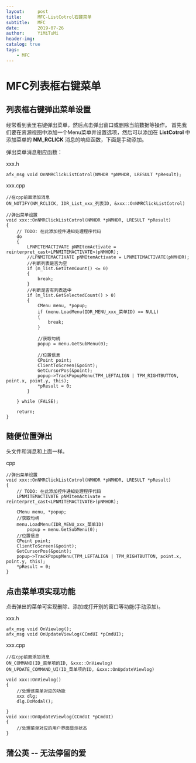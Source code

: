 ```yaml
---
layout:     post
title:      MFC-ListCotrol右键菜单
subtitle:   MFC
date:       2019-07-26
author:     YiMiTuMi
header-img: 
catalog: true
tags:
    - MFC
---
```


# MFC列表框右键菜单

## 列表框右键弹出菜单设置

经常看到表里右键弹出菜单，然后点击弹出窗口或删除当前数据等操作。
首先我们要在资源视图中添加一个Menu菜单并设置选项，然后可以添加在 **ListCotrol** 中添加菜单的 **NM_RCLICK** 消息的响应函数，下面是手动添加。

弹出菜单消息相应函数：

   xxx.h

	afx_msg void OnNMRClickListCotrol(NMHDR *pNMHDR, LRESULT *pResult);

   xxx.cpp
	
	//在cpp前面添加消息
	ON_NOTIFY(NM_RCLICK, IDR_List_xxx_列表ID, &xxx::OnNMRClickListCotrol)

	//弹出菜单设置
	void xxx::OnNMRClickListCotrol(NMHDR *pNMHDR, LRESULT *pResult)
	{
		// TODO: 在此添加控件通知处理程序代码
		do 
		{
			LPNMITEMACTIVATE pNMItemActivate = reinterpret_cast<LPNMITEMACTIVATE>(pNMHDR);
			//LPNMITEMACTIVATE pNMItemActivate = LPNMITEMACTIVATE(pNMHDR);
			//判断列表是否为空
			if (m_list.GetItemCount() <= 0)
			{
				break;
			}
			//判断是否有列表选中
			if (m_list.GetSelectedCount() > 0)
			{
				CMenu menu, *popup;
				if (menu.LoadMenu(IDR_MENU_xxx_菜单ID) == NULL)
				{
					break;
				}

				//获取句柄
				popup = menu.GetSubMenu(0);

				//位置信息
				CPoint point;
				ClientToScreen(&point);
				GetCursorPos(&point);
				popup->TrackPopupMenu(TPM_LEFTALIGN | TPM_RIGHTBUTTON, point.x, point.y, this);
				*pResult = 0;
			}
	
		} while (FALSE);

		return;
	}

## 随便位置弹出

头文件和消息和上面一样。

   cpp
   
	//弹出菜单设置
	void xxx::OnNMRClickListCotrol(NMHDR *pNMHDR, LRESULT *pResult)
	{
		// TODO: 在此添加控件通知处理程序代码
		LPNMITEMACTIVATE pNMItemActivate = reinterpret_cast<LPNMITEMACTIVATE>(pNMHDR);

		CMenu menu, *popup;
		//获取句柄
		menu.LoadMenu(IDR_MENU_xxx_菜单ID)
			popup = menu.GetSubMenu(0);
		//位置信息
		CPoint point;
		ClientToScreen(&point);
		GetCursorPos(&point);
		popup->TrackPopupMenu(TPM_LEFTALIGN | TPM_RIGHTBUTTON, point.x, point.y, this);
		*pResult = 0;
	}

## 点击菜单项实现功能

点击弹出的菜单可实现删除、添加或打开别的窗口等功能(手动添加)。

   xxx.h

	afx_msg void OnViewlog();
	afx_msg void OnUpdateViewlog(CCmdUI *pCmdUI);

   xxx.cpp

 
	//在cpp前面添加消息
	ON_COMMAND(ID_菜单项的ID, &xxx::OnViewlog)
	ON_UPDATE_COMMAND_UI(ID_菜单项的ID, &xxx::OnUpdateViewlog)
		
	void xxx::OnViewlog()
	{
		//处理该菜单对应的功能
		xxx dlg;
		dlg.DoModal();
	
	}
	void xxx::OnUpdateViewlog(CCmdUI *pCmdUI)
	{
		//处理菜单对应的用户界面显示状态
	}

## 蒲公英 -- 无法停留的爱
